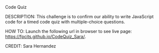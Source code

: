 Code Quiz

DESCRIPTION: This challenge is to confirm our ability to write JavaScript code for a timed code quiz with multiple-choice questions.

HOW TO: Launch the following url in browser to see live page: https://fpcits.github.io/CodeQuiz_Sara/.

CREDIT: Sara Hernandez